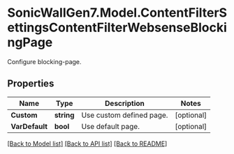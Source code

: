 # SonicWallGen7.Model.ContentFilterSettingsContentFilterWebsenseBlockingPage
Configure blocking-page.

## Properties

Name | Type | Description | Notes
------------ | ------------- | ------------- | -------------
**Custom** | **string** | Use custom defined page. | [optional] 
**VarDefault** | **bool** | Use default page. | [optional] 

[[Back to Model list]](../README.md#documentation-for-models) [[Back to API list]](../README.md#documentation-for-api-endpoints) [[Back to README]](../README.md)

